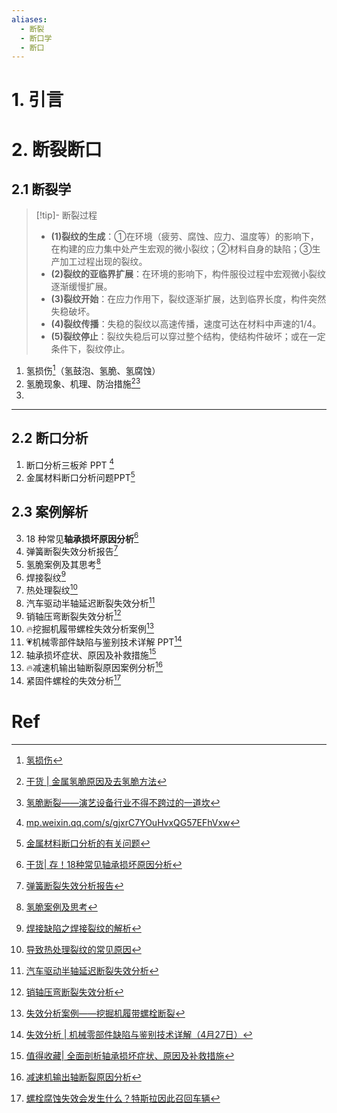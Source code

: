 ```yaml
---
aliases:
  - 断裂
  - 断口学
  - 断口
---
```

# 1. 引言 

# 2. 断裂断口 
## 2.1 断裂学 
> [!tip]- 断裂过程
> - **(1)裂纹的生成**：①在环境（疲劳、腐蚀、应力、温度等）的影响下，在构建的应力集中处产生宏观的微小裂纹；②材料自身的缺陷；③生产加工过程出现的裂纹。
> - **(2)裂纹的亚临界扩展**：在环境的影响下，构件服役过程中宏观微小裂纹逐渐缓慢扩展。
> - **(3)裂纹开始**：在应力作用下，裂纹逐渐扩展，达到临界长度，构件突然失稳破坏。
> - **(4)裂纹传播**：失稳的裂纹以高速传播，速度可达在材料中声速的1/4。
> - **(5)裂纹停止**：裂纹失稳后可以穿过整个结构，使结构件破坏；或在一定条件下，裂纹停止。

1. 氢损伤[^1]（氢鼓泡、氢脆、氢腐蚀）
2. 氢脆现象、机理、防治措施[^2][^3]
3. 

----
## 2.2 断口分析 
1. 断口分析三板斧 PPT [^4]
2. 金属材料断口分析问题PPT[^5]



## 2.3 案例解析 
3. 18 种常见**轴承损坏原因分析**[^6]
4. 弹簧断裂失效分析报告[^7]
5. 氢脆案例及其思考[^8]
6. 焊接裂纹[^9]
7. 热处理裂纹[^10]
8. 汽车驱动半轴延迟断裂失效分析[^11]
9. 销轴压弯断裂失效分析[^12]
10. 🔥挖掘机履带螺栓失效分析案例[^13]
11. 💗机械零部件缺陷与鉴别技术详解 PPT[^14]
12. 轴承损坏症状、原因及补救措施[^15]
13. 🔥减速机输出轴断裂原因案例分析[^17]
14. 紧固件螺栓的失效分析[^16]
# Ref 

[^1]: [氢损伤](https://mp.weixin.qq.com/s/tu37W_2oStkDXlQyqgfONg)
[^2]: [干货 | 金属氢脆原因及去氢脆方法](https://mp.weixin.qq.com/s/d7WeDkSaxW9HCbbOeC8Jug)

[^3]: [氢脆断裂——演艺设备行业不得不跨过的一道坎](https://mp.weixin.qq.com/s/raxgR7md2ZW7t5p_CfTR4A)
[^4]: [mp.weixin.qq.com/s/gjxrC7YOuHvxQG57EFhVxw](https://mp.weixin.qq.com/s/gjxrC7YOuHvxQG57EFhVxw)

[^5]: [金属材料断口分析的有关问题](https://mp.weixin.qq.com/s/-EP6dbkHP8UABth6vK17ug)
[^6]: [干货| 存！18种常见轴承损坏原因分析](https://mp.weixin.qq.com/s/5qCCZTnHh4sk8comD0U7ig)
[^7]: [弹簧断裂失效分析报告](https://mp.weixin.qq.com/s/vIoafAzOw7SKr9AsuMT7jw)
[^8]: [氢脆案例及思考](https://mp.weixin.qq.com/s/DJzkZKMVuaq1j4eyb3Wlhw)
[^9]: [焊接缺陷之焊接裂纹的解析](https://mp.weixin.qq.com/s/m7hq_XHeoHqnr7kGZE-k9A)
[^10]: [导致热处理裂纹的常见原因](https://mp.weixin.qq.com/s/W1RTj2VuyzG4L2oSKvy6RQ)
[^11]: [汽车驱动半轴延迟断裂失效分析](https://mp.weixin.qq.com/s/GePzAwltTKJnf7XKa1NnIg)
[^12]: [销轴压弯断裂失效分析](https://mp.weixin.qq.com/s/HFffIJWFDQU0SSgU_5MUbA)
[^13]: [失效分析案例——挖掘机履带螺栓断裂](https://mp.weixin.qq.com/s/KkgKebsosnARWeWLdRWGoA)

[^14]: [失效分析 | 机械零部件缺陷与鉴别技术详解（4月27日）](https://mp.weixin.qq.com/s/hE3TQ9tkWXcj8xa8BZJmSg)
[^15]: [值得收藏| 全面剖析轴承损坏症状、原因及补救措施](https://mp.weixin.qq.com/s/62ANa-AUZttj019s-BItog)
[^16]: [螺栓腐蚀失效会发生什么？特斯拉因此召回车辆](https://mp.weixin.qq.com/s/RdvaqjG9NYREo8lkugC6gg)

[^17]: [减速机输出轴断裂原因分析](https://mp.weixin.qq.com/s/YCWzyeXfKJ-cAs4eoAGb5A)

